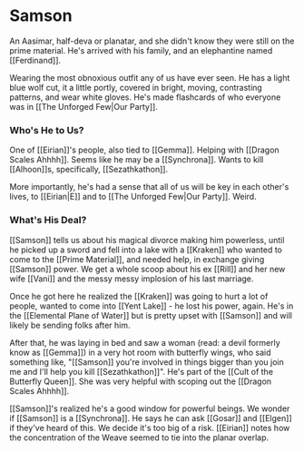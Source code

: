 
# Samson

An Aasimar, half-deva or planatar, and she didn't know they were still on the prime material. He's arrived with his family, and an elephantine named [[Ferdinand]]. 

Wearing the most obnoxious outfit any of us have ever seen. He has a light blue wolf cut, it a little portly, covered in bright, moving, contrasting patterns, and wear white gloves. He's made flashcards of who everyone was in [[The Unforged Few|Our Party]]. 

### Who's He to Us?
One of [[Eirian]]'s people, also tied to [[Gemma]]. Helping with [[Dragon Scales Ahhhh]]. Seems like he may be a [[Synchrona]]. Wants to kill [[Alhoon]]s, specifically, [[Sezathkathon]].

More importantly, he's had a sense that all of us will be key in each other's lives, to [[Eirian|E]] and to [[The Unforged Few|Our Party]]. Weird.

### What's His Deal?
[[Samson]] tells us about his magical divorce making him powerless, until he picked up a sword and fell into a lake with a [[Kraken]] who wanted to come to the [[Prime Material]], and needed help, in exchange giving [[Samson]] power. We get a whole scoop about his ex [[Rill]] and her new wife [[Vani]] and the messy messy implosion of his last marriage. 

Once he got here he realized the [[Kraken]] was going to hurt a lot of people, wanted to come into [[Yent Lake]] - he lost his power, again. He's in the [[Elemental Plane of Water]] but is pretty upset with [[Samson]] and will likely be sending folks after him. 

After that, he was laying in bed and saw a woman (read: a devil formerly know as [[Gemma]]) in a very hot room with butterfly wings, who said something like, "[[Samson]] you're involved in things bigger than you join me and I'll help you kill [[Sezathkathon]]". He's part of the [[Cult of the Butterfly Queen]]. She was very helpful with scoping out the [[Dragon Scales Ahhhh]].

[[Samson]]'s realized he's a good window for powerful beings. We wonder if [[Samson]] is a [[Synchrona]]. He says he can ask [[Gosar]] and [[Elgen]] if they've heard of this. We decide it's too big of a risk. [[Eirian]] notes how the concentration of the Weave seemed to tie into the planar overlap. 